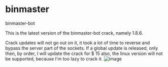 # binmaster
binmaster-bot

This is the latest version of the binmaster-bot crack, namely 1.8.6.

Crack updates will not go out on it, it took a lot of time to reverse and bypass the server part of the sockets. If a global update is released, only then, by order, I will update the crack for $ 15
also, the linux version will not be supported, because I'm too lazy to crack it.
![image](https://user-images.githubusercontent.com/88681764/183443005-ca712b63-278d-4e08-9e8d-b9af654b29f6.png)
